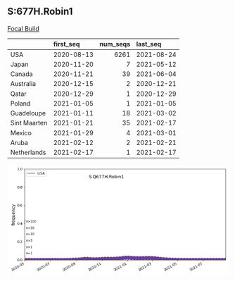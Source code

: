 

## S:677H.Robin1
[Focal Build](https://nextstrain.org/groups/neherlab/ncov/S.Q677H.Robin1?f_country=USA)

|              | first_seq   |   num_seqs | last_seq   |
|:-------------|:------------|-----------:|:-----------|
| USA          | 2020-08-13  |       6261 | 2021-08-24 |
| Japan        | 2020-11-20  |          7 | 2021-05-12 |
| Canada       | 2020-11-21  |         39 | 2021-06-04 |
| Australia    | 2020-12-15  |          2 | 2020-12-21 |
| Qatar        | 2020-12-29  |          1 | 2020-12-29 |
| Poland       | 2021-01-05  |          1 | 2021-01-05 |
| Guadeloupe   | 2021-01-11  |         18 | 2021-03-02 |
| Sint Maarten | 2021-01-21  |         35 | 2021-02-17 |
| Mexico       | 2021-01-29  |          4 | 2021-03-01 |
| Aruba        | 2021-02-12  |          2 | 2021-02-21 |
| Netherlands  | 2021-02-17  |          1 | 2021-02-17 |

![Overall trends S.Q677H.Robin1](/overall_trends_figures/overall_trends_S.Q677H.Robin1.png)